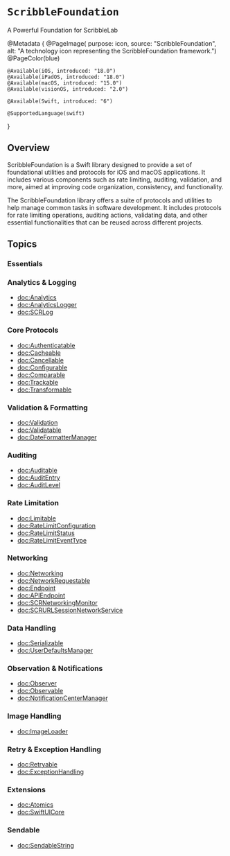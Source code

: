 # ``ScribbleFoundation``

A Powerful Foundation for ScribbleLab

@Metadata {
    @PageImage(
        purpose: icon,
        source: "ScribbleFoundation", 
        alt: "A technology icon representing the ScribbleFoundation framework.")
    @PageColor(blue)
    
    @Available(iOS, introduced: "18.0")
    @Available(iPadOS, introduced: "18.0")
    @Available(macOS, introduced: "15.0")
    @Available(visionOS, introduced: "2.0")
    
    @Available(Swift, introduced: "6")
    
    @SupportedLanguage(swift)
}

## Overview

ScribbleFoundation is a Swift library designed to provide a set of foundational utilities and protocols for iOS and macOS applications. It includes various components such as rate limiting, auditing, validation, and more, aimed at improving code organization, consistency, and functionality.

The ScribbleFoundation library offers a suite of protocols and utilities to help manage common tasks in software development. It includes protocols for rate limiting operations, auditing actions, validating data, and other essential functionalities that can be reused across different projects.

## Topics

### Essentials

### Analytics & Logging

- <doc:Analytics>
- <doc:AnalyticsLogger>
- <doc:SCRLog>

### Core Protocols

- <doc:Authenticatable>
- <doc:Cacheable>
- <doc:Cancellable>
- <doc:Configurable>
- <doc:Comparable>
- <doc:Trackable>
- <doc:Transformable>

### Validation & Formatting

- <doc:Validation>
- <doc:Validatable>
- <doc:DateFormatterManager>

### Auditing

- <doc:Auditable>
- <doc:AuditEntry>
- <doc:AuditLevel>

### Rate Limitation

- <doc:Limitable>
- <doc:RateLimitConfiguration>
- <doc:RateLimitStatus>
- <doc:RateLimitEventType>

### Networking

- <doc:Networking>
- <doc:NetworkRequestable>
- <doc:Endpoint>
- <doc:APIEndpoint>
- <doc:SCRNetworkingMonitor>
- <doc:SCRURLSessionNetworkService>

### Data Handling

- <doc:Serializable>
- <doc:UserDefaultsManager>

### Observation & Notifications

- <doc:Observer>
- <doc:Observable>
- <doc:NotificationCenterManager>

### Image Handling

- <doc:ImageLoader>

### Retry & Exception Handling

- <doc:Retryable>
- <doc:ExceptionHandling>

### Extensions

- <doc:Atomics>
- <doc:SwiftUICore>

### Sendable

- <doc:SendableString>
